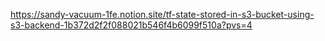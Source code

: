 https://sandy-vacuum-1fe.notion.site/tf-state-stored-in-s3-bucket-using-s3-backend-1b372d2f2f088021b546f4b6099f510a?pvs=4
